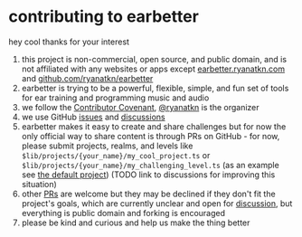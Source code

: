 # contributing to earbetter

hey cool thanks for your interest

1. this project is non-commercial, open source, and public domain,
   and is not affiliated with any websites or apps except
   [earbetter.ryanatkn.com](https://earbetter.ryanatkn.com/)
   and [github.com/ryanatkn/earbetter](https://github.com/ryanatkn/earbetter)
1. earbetter is trying to be a powerful, flexible, simple, and fun set of tools
   for ear training and programming music and audio
1. we follow the [Contributor Covenant](https://www.contributor-covenant.org/),
   [@ryanatkn](https://github.com/ryanatkn) is the organizer
1. we use GitHub [issues](https://github.com/ryanatkn/earbetter/issues) and
   [discussions](https://github.com/ryanatkn/earbetter/discussions)
1. earbetter makes it easy to create and share challenges
   but for now the only official way to share content is through PRs on GitHub -
   for now, please submit projects, realms, and levels
   like `$lib/projects/{your_name}/my_cool_project.ts`
   or `$lib/projects/{your_name}/my_challenging_level.ts`
   (as an example see [the default project](src/lib//projects/default_project.ts))
   (TODO link to discussions for improving this situation)
1. other [PRs](https://github.com/ryanatkn/earbetter/pulls)
   are welcome but they may be declined if they don't fit the project's goals,
   which are currently unclear and open for
   [discussion](https://github.com/ryanatkn/earbetter/discussions),
   but everything is public domain and forking is encouraged
1. please be kind and curious and help us make the thing better
